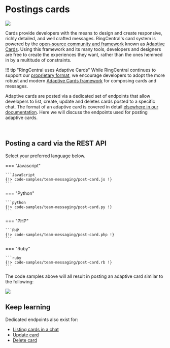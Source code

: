 # Postings cards

<img class="img-fluid float-right figure-img" src="../../adaptive-cards/itinerary.png" style="max-width: 400px">

Cards provide developers with the means to design and create responsive, richly detailed, and well crafted messages. RingCentral's card system is powered by the [open-source community and framework](http://adaptivecards.io) known as [Adaptive Cards](../../adaptive-cards/). Using this framework and its many tools, developers and designers are free to create the experiences they want, rather than the ones hemmed in by a multitude of constraints. 

!!! tip "RingCentral uses Adaptive Cards"
    While RingCentral continues to support our [proprietary format](../../incoming-webhooks/legacy-format/), we encourage developers to adopt the more robust and modern [Adaptive Cards framework](../../adaptive-cards/) for composing cards and messages.

Adaptive cards are posted via a dedicated set of endpoints that allow developers to list, create, update and deletes cards posted to a specific chat. The format of an adaptive card is covered in detail [elsewhere in our documentation](../../adaptive-cards/). Here we will discuss the endpoints used for posting adaptive cards. 

<br clear="all">

## Posting a card via the REST API

Select your preferred language below.

=== "Javascript"

    ```JavaScript
    {!> code-samples/team-messaging/post-card.js !}
    ```

=== "Python"

    ```python
    {!> code-samples/team-messaging/post-card.py !}
    ```

=== "PHP"

    ```PHP
    {!> code-samples/team-messaging/post-card.php !}
    ```

=== "Ruby"

    ```ruby
    {!> code-samples/team-messaging/post-card.rb !}
    ```

The code samples above will all result in posting an adaptive card similar to the following:

<img src="../hello-world.png" class="img-fluid" style="max-width: 600px">

## Keep learning

Dedicated endpoints also exist for:

* [Listing cards in a chat](https://developers.ringcentral.com/api-reference/Adaptive-Cards/listCards)
* [Update card](https://developers.ringcentral.com/api-reference/Adaptive-Cards/updateCard)
* [Delete card](https://developers.ringcentral.com/api-reference/Adaptive-Cards/deleteCard)
